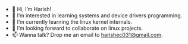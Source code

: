 - 👋 Hi, I’m Harish!
- 👀 I’m interested in learning systems and device drivers programming.
- 🌱 I’m currently learning the linux kernel internals.
- 💞️ I’m looking forward to collaborate on linux projects.
- 📫 Wanna talk? Drop me an email to harishec031@gmail.com.

<!---
harish-kumar-97/harish-kumar-97 is a ✨ special ✨ repository because its `README.md` (this file) appears on your GitHub profile.
You can click the Preview link to take a look at your changes.
--->
